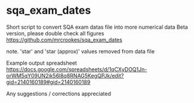 # sqa_exam_dates

Short script to convert SQA exam datas file into more numerical data
Beta version, please double check all figures
https://github.com/mrcrookes/sqa_exam_dates

note. 'star' and 'star (approx)' values removed from data file

Example output spreadsheet
https://docs.google.com/spreadsheets/d/1qCXyDOQ1Jn-orWM5qY09UN2ik56l8q8RNAG5KegQPJk/edit?gid=2140160189#gid=2140160189

Any suggestions / corrections appreciated
